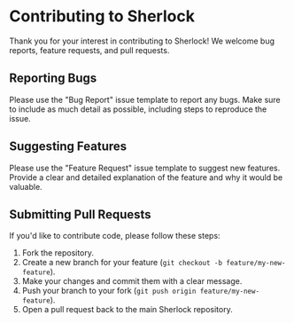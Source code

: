 # Contributing to Sherlock

Thank you for your interest in contributing to Sherlock! We welcome bug reports, feature requests, and pull requests.

## Reporting Bugs
Please use the "Bug Report" issue template to report any bugs. Make sure to include as much detail as possible, including steps to reproduce the issue.

## Suggesting Features
Please use the "Feature Request" issue template to suggest new features. Provide a clear and detailed explanation of the feature and why it would be valuable.

## Submitting Pull Requests
If you'd like to contribute code, please follow these steps:
1. Fork the repository.
2. Create a new branch for your feature (`git checkout -b feature/my-new-feature`).
3. Make your changes and commit them with a clear message.
4. Push your branch to your fork (`git push origin feature/my-new-feature`).
5. Open a pull request back to the main Sherlock repository.